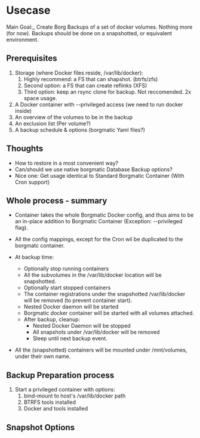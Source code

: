 # Usecase

Main Goal:_ Create Borg Backups of a set of docker volumes. Nothing more (for now).
Backups should be done on a snapshotted, or equivalent environment.



## Prerequisites
1. Storage (where Docker files reside, /var/lib/docker):
    1. Highly recommend: a FS that can shapshot. (btrfs/zfs)
    2. Second option: a FS that can create reflinks (XFS)
    3. Third option: keep an rsync clone for backup. Not reccomended. 2x space usage.
2. A Docker container with --privileged access (we need to run docker inside)
3. An overview of the volumes to be in the backup
4. An exclusion list (Per volume?)
5. A backup schedule & options (borgmatic Yaml files?)

## Thoughts
* How to restore in a most convenient way?
* Can/should we use native borgmatic Database Backup options?
* Nice one: Get usage identical to Standard Borgmatic Container (With Cron support)

## Whole process - summary
* Container takes the whole Borgmatic Docker config, and thus aims to be an in-place addition to Borgmatic Container (Exception: --privileged flag).
* All the config mappings, except for the Cron wil be duplicated to the borgmatc container.
* At backup time:
    * Optionally stop running containers
    * All the subvolumes in the /var/lib/docker location will be snapshotted.
    * Optionally start stopped containers
    * The container registrations under the snapshotted /var/lib/docker will be removed (to prevent container start).
    * Nested Docker daemon will be started
    * Borgmatic docker container will be started with all volumes attached.
    * After backup, cleanup:
        * Nested Docker Daemon will be stopped
        * All snapshots under /var/lib/docker will be removed
        * Sleep until next backup event.

* All the (snapshotted) containers will be mounted under /mnt/volumes, under their own name.

## Backup Preparation process
1. Start a privileged container with options:
    1. bind-mount to host's /var/lib/docker path
    2. BTRFS tools installed
    3. Docker and tools installed

## Snapshot Options
